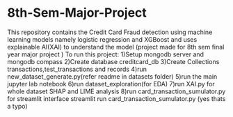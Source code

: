 # 8th-Sem-Major-Project
This repository contains the Credit Card Fraud detection using machine learning models namely logistic regression and XGBoost and uses explainable AI(XAI) to understand the model (project made for 8th sem final year major project )
To run this project:
1)Setup mongodb server and mongodb compass
2)Create database creditcard_db
3)Create Collections transactions,test_transactions and records
4)run new_dataset_generate.py(refer readme in datasets folder)
5)run the main jupyter lab notebook
6)run dataset_exploration(for EDA)
7)run XAI.py for whole dataset SHAP and LIME analysis
8)run card_transaction_sumulator.py for streamlit interface
streamlit run card_transaction_sumulator.py (yes thats a typo)
